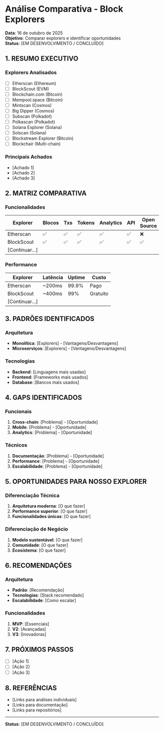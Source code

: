 # Análise Comparativa - Block Explorers

**Data**: 16 de outubro de 2025  
**Objetivo**: Comparar explorers e identificar oportunidades  
**Status**: [EM DESENVOLVIMENTO / CONCLUÍDO]

## 1. RESUMO EXECUTIVO

### Explorers Analisados
- [ ] Etherscan (Ethereum)
- [ ] BlockScout (EVM)
- [ ] Blockchain.com (Bitcoin)
- [ ] Mempool.space (Bitcoin)
- [ ] Mintscan (Cosmos)
- [ ] Big Dipper (Cosmos)
- [ ] Subscan (Polkadot)
- [ ] Polkascan (Polkadot)
- [ ] Solana Explorer (Solana)
- [ ] Solscan (Solana)
- [ ] Blockstream Explorer (Bitcoin)
- [ ] Blockchair (Multi-chain)

### Principais Achados
- [Achado 1]
- [Achado 2]
- [Achado 3]

## 2. MATRIZ COMPARATIVA

### Funcionalidades
| Explorer | Blocos | Txs | Tokens | Analytics | API | Open Source |
|----------|--------|-----|--------|-----------|-----|-------------|
| Etherscan | ✅ | ✅ | ✅ | ✅ | ✅ | ❌ |
| BlockScout | ✅ | ✅ | ✅ | ✅ | ✅ | ✅ |
| [Continuar...] | | | | | | |

### Performance
| Explorer | Latência | Uptime | Custo |
|----------|----------|--------|-------|
| Etherscan | ~200ms | 99.9% | Pago |
| BlockScout | ~400ms | 99% | Gratuito |
| [Continuar...] | | | |

## 3. PADRÕES IDENTIFICADOS

### Arquitetura
- **Monolítica**: [Explorers] - [Vantagens/Desvantagens]
- **Microserviços**: [Explorers] - [Vantagens/Desvantagens]

### Tecnologias
- **Backend**: [Linguagens mais usadas]
- **Frontend**: [Frameworks mais usados]
- **Database**: [Bancos mais usados]

## 4. GAPS IDENTIFICADOS

### Funcionais
1. **Cross-chain**: [Problema] - [Oportunidade]
2. **Mobile**: [Problema] - [Oportunidade]
3. **Analytics**: [Problema] - [Oportunidade]

### Técnicos
1. **Documentação**: [Problema] - [Oportunidade]
2. **Performance**: [Problema] - [Oportunidade]
3. **Escalabilidade**: [Problema] - [Oportunidade]

## 5. OPORTUNIDADES PARA NOSSO EXPLORER

### Diferenciação Técnica
1. **Arquitetura moderna**: [O que fazer]
2. **Performance superior**: [O que fazer]
3. **Funcionalidades únicas**: [O que fazer]

### Diferenciação de Negócio
1. **Modelo sustentável**: [O que fazer]
2. **Comunidade**: [O que fazer]
3. **Ecosistema**: [O que fazer]

## 6. RECOMENDAÇÕES

### Arquitetura
- **Padrão**: [Recomendação]
- **Tecnologias**: [Stack recomendado]
- **Escalabilidade**: [Como escalar]

### Funcionalidades
1. **MVP**: [Essenciais]
2. **V2**: [Avançadas]
3. **V3**: [Inovadoras]

## 7. PRÓXIMOS PASSOS

- [ ] [Ação 1]
- [ ] [Ação 2]
- [ ] [Ação 3]

## 8. REFERÊNCIAS

- [Links para análises individuais]
- [Links para documentação]
- [Links para repositórios]

---

**Status**: [EM DESENVOLVIMENTO / CONCLUÍDO]
